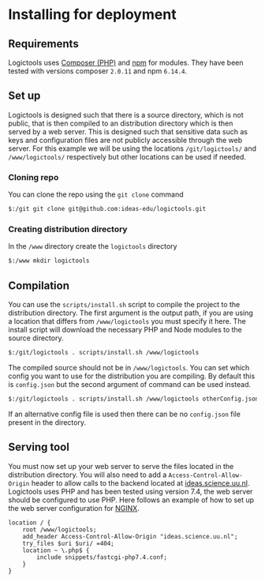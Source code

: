 # Installing for deployment
## Requirements
Logictools uses [Composer (PHP)](https://getcomposer.org) and [npm](https://docs.npmjs.com/downloading-and-installing-node-js-and-npm) for modules. They have been tested with versions composer `2.0.11` and npm `6.14.4`.

## Set up
Logictools is designed such that there is a source directory, which is not public, that is then compiled to an distribution directory which is then served by a web server. This is designed such that sensitive data such as keys and configuration files are not publicly accessible through the web server. For this example we will be using the locations `/git/logictools/` and `/www/logictools/` respectively but other locations can be used if needed.

### Cloning repo
You can clone the repo using the `git clone` command
```sh
$:/git git clone git@github.com:ideas-edu/logictools.git
```
### Creating distribution directory
In the `/www` directory create the `logictools` directory
```sh
$:/www mkdir logictools
```

## Compilation
You can use the `scripts/install.sh` script to compile the project to the distribution directory. The first argument is the output path, if you are using a location that differs from `/www/logictools` you must specify it here. The install script will download the necessary PHP and Node modules to the source directory.
```sh
$:/git/logictools . scripts/install.sh /www/logictools
```
The compiled source should not be in `/www/logictools`. You can set which config you want to use for the distribution you are compiling. By default this is `config.json` but the second argument of command can be used instead.
```sh
$:/git/logictools . scripts/install.sh /www/logictools otherConfig.json
```
If an alternative config file is used then there can be no `config.json` file present in the directory.

## Serving tool
You must now set up your web server to serve the files located in the distribution directory. You will also need to add a `Access-Control-Allow-Origin` header to allow calls to the backend located at [ideas.science.uu.nl](ideas.science.uu.nl). Logictools uses PHP and has been tested using version 7.4, the web server should be configured to use PHP. Here follows an example of how to set up the web server configuration for [NGINX](https://www.nginx.com).
```
location / {
    root /www/logictools;
    add_header Access-Control-Allow-Origin "ideas.science.uu.nl";
    try_files $uri $uri/ =404;
    location ~ \.php$ {
        include snippets/fastcgi-php7.4.conf;
    }
}
```
